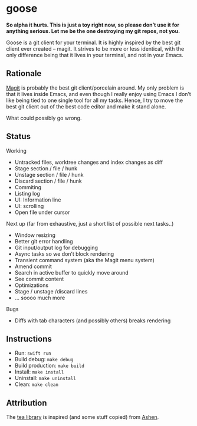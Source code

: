 # goose

**So alpha it hurts. This is just a toy right now, so please don’t use it for anything serious. Let me be the one destroying my
git repos, not you.**

Goose is a git client for your terminal. It is highly inspired by the best git client ever created – magit. It strives to be more
or less identical, with the only difference being that it lives in your terminal, and not in your Emacs.

## Rationale
[Magit](https://magit.vc) is probably the best git client/porcelain around. My only problem is that it lives inside Emacs,
and even though I really enjoy using Emacs I don’t like being tied to one single tool for all my tasks. Hence, I try to move
the best git client out of the best code editor and make it stand alone.

What could possibly go wrong.

## Status

Working
- Untracked files, worktree changes and index changes as diff
- Stage section / file / hunk
- Unstage section / file / hunk
- Discard section / file / hunk
- Commiting
- Listing log
- UI: Information line
- UI: scrolling
- Open file under cursor

Next up (far from exhaustive, just a short list of possible next tasks..)
- Window resizing
- Better git error handling
- Git input/output log for debugging
- Async tasks so we don’t block rendering
- Transient command system (aka the Magit menu system)
- Amend commit
- Search in active buffer to quickly move around
- See commit content
- Optimizations
- Stage / unstage /discard lines
- ... soooo much more

Bugs
- Diffs with tab characters (and possibly others) breaks rendering

## Instructions

- Run: `swift run`
- Build debug: `make debug`
- Build production: `make build`
- Install: `make install`
- Uninstall: `make uninstall`
- Clean: `make clean`

## Attribution

The [tea library](libraries/tea) is inspired (and some stuff copied) from [Ashen](https://github.com/colinta/Ashen).
